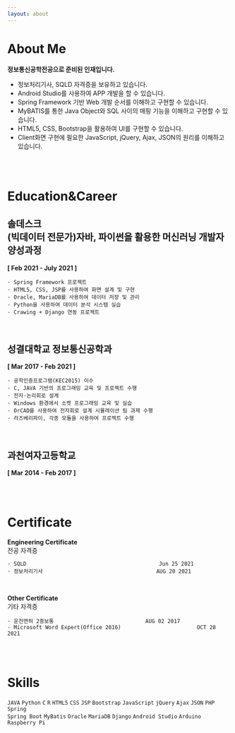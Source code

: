 ```yaml
---
layout: about 
---
```


# About Me

**정보통신공학전공으로 준비된 인재입니다.**

* 정보처리기사, SQLD 자격증을 보유하고 있습니다.
* Android Studio를 사용하여 APP 개발을 할 수 있습니다.
* Spring Framework 기반 Web 개발 순서를 이해하고 구현할 수 있습니다.
* MyBATIS를 통한 Java Object와 SQL 사이의 매핑 기능을 이해하고 구현할 수 있습니다.
* HTML5, CSS, Bootstrap을 활용하여 UI를 구현할 수 있습니다.
* Client화면 구현에 필요한 JavaScript, jQuery, Ajax, JSON의 원리를 이해하고 있습니다.

<br><br>

# Education&Career

## 솔데스크<br>(빅데이터 전문가)자바, 파이썬을 활용한 머신러닝 개발자 양성과정

**[ Feb 2021 - July 2021 ]**

    · Spring Framework 프로젝트
    · HTML5, CSS, JSP를 사용하여 화면 설계 및 구현
    · Oracle, MariaDB를 사용하여 데이터 저장 및 관리
    · Python을 사용하여 데이터 분석 시스템 실습
    · Crawing + Django 연동 프로젝트

<br>

## 성결대학교 정보통신공학과

**[ Mar 2017 - Feb 2021 ]**

    · 공학인증프로그램(KEC2015) 이수
    · C, JAVA 기반의 프로그래밍 교육 및 프로젝트 수행
    · 전자·논리회로 설계
    · Windows 환경에서 소켓 프로그래밍 교육 및 실습
    · OrCAD를 사용하여 전자회로 설계 시뮬레이션 팀 과제 수행
    · 라즈베리파이, 각종 모듈을 사용하여 프로젝트 수행

<br>

## 과천여자고등학교

**[ Mar 2014 - Feb 2017 ]**

<br><br>

# Certificate

**Engineering Certificate**<br>
전공 자격증
~~~
· SQLD											Jun 25 2021
· 정보처리기사									AUG 20 2021
~~~

<br>

**Other Certificate**<br>
기타 자격증
~~~
· 운전면허 2종보통								AUG 02 2017
· Microsoft Word Expert(Office 2016)			  			OCT 28 2021
~~~

<br><br>

# Skills

<code>JAVA</code> <code>Python</code> <code>C</code> <code>R</code> <code>HTML5</code> <code>CSS</code> <code>JSP</code> <code>Bootstrap</code> <code>JavaScript</code> <code>jQuery</code> <code>Ajax</code> <code>JSON</code> <code>PHP</code> <code>Spring</code> <br> <code>Spring Boot</code> <code>MyBatis</code> <code>Oracle</code> <code>MariaDB</code> <code>Django</code> <code>Android Studio</code> <code>Arduino</code> <code>Raspberry Pi</code>